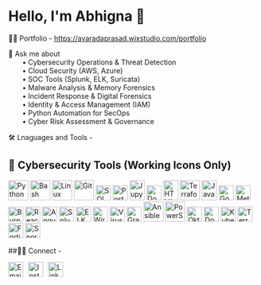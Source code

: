 # Hello, I'm Abhigna 👋

👨‍💻 Portfolio - https://avaradaprasad.wixstudio.com/portfolio


💬 Ask me about  
  • Cybersecurity Operations & Threat Detection  
  • Cloud Security (AWS, Azure)  
  • SOC Tools (Splunk, ELK, Suricata)  
  • Malware Analysis & Memory Forensics  
  • Incident Response & Digital Forensics  
  • Identity & Access Management (IAM)  
  • Python Automation for SecOps  
  • Cyber Risk Assessment & Governance  


🛠️ Lnaguages and Tools - 

## 🔐 Cybersecurity Tools (Working Icons Only)

<p align="left">
  <img src="https://cdn.jsdelivr.net/gh/devicons/devicon/icons/python/python-original.svg" title="Python" alt="Python" width="40" height="40"/>
  <img src="https://cdn.jsdelivr.net/gh/devicons/devicon/icons/bash/bash-original.svg" title="Bash" alt="Bash" width="40" height="40"/>
  <img src="https://cdn.jsdelivr.net/gh/devicons/devicon/icons/linux/linux-original.svg" title="Linux" alt="Linux" width="40" height="40"/>
  <img src="https://cdn.jsdelivr.net/gh/devicons/devicon/icons/git/git-original.svg" title="Git" alt="Git" width="40" height="40"/>
  <img src="https://cdn.simpleicons.org/sqlite/003B57" alt="SQL" width="30" height="30" />
  <img src="https://cdn.simpleicons.org/postgresql/4169E1" alt="PostgreSQL" width="30" height="30" />
  <img src="https://cdn.simpleicons.org/jupyter/F37626" alt="Jupyter" width="30" height="40" />
  <img src="https://cdn.simpleicons.org/docker/2496ED" alt="Docker" width="30" height="30" />
  <img src="https://cdn.simpleicons.org/html5/E34F26" alt="HTML5" width="30" height="40" />
  <img src="https://cdn.jsdelivr.net/gh/devicons/devicon/icons/terraform/terraform-original.svg" title="Terraform" alt="Terraform" width="40" height="40"/>
  <img src="https://cdn.simpleicons.org/javascript/F7DF1E" alt="JavaScript" width="30" height="40" />
  <img src="https://cdn.simpleicons.org/googlecloud/4285F4" alt="Google Cloud" width="30" height="30" /
  <img src="https://cdn.simpleicons.org/bootstrap/7952B3" alt="Bootstrap" width="30" height="30" />
  <img src="https://cdn.simpleicons.org/metasploit/000000" alt="Metasploit" width="30" height="30" />
  <img src="https://cdn.simpleicons.org/burpsuite/FF6600" alt="Burp Suite" width="30" height="30" />
  <img src="https://cdn.simpleicons.org/react/61DAFB" alt="React" width="30" height="30" />
  <img src="https://cdn.simpleicons.org/angular/DD0031" alt="Angular" width="30" height="30" />
  <img src="https://cdn.simpleicons.org/splunk/000000" alt="Splunk" width="30" height="30" />
  <img src="https://cdn.simpleicons.org/elastic/005571" alt="ELK Stack" width="30" height="30" />
  <img src="https://cdn.simpleicons.org/wireshark/1679A7" alt="Wireshark" width="30" height="30" />
  <img src="https://cdn.simpleicons.org/virustotal/394EFF" alt="VirusTotal" width="30" height="30" />
  <img src="https://cdn.simpleicons.org/graylog/000000" alt="Graylog" width="30" height="30" />
  <img src="https://cdn.jsdelivr.net/gh/devicons/devicon/icons/ansible/ansible-original.svg" title="Ansible" alt="Ansible" width="40" height="40"/>
  <img src="https://cdn.jsdelivr.net/gh/devicons/devicon/icons/powershell/powershell-original.svg" title="PowerShell" alt="PowerShell" width="40" height="40"/>
  <img src="https://cdn.simpleicons.org/okta/007DC1" alt="Okta" width="30" height="30" />
  <img src="https://cdn.simpleicons.org/docker/2496ED" alt="Docker" width="30" height="30" />
  <img src="https://cdn.simpleicons.org/kubernetes/326CE5" alt="Kubernetes" width="30" height="30" />
  <img src="https://cdn.simpleicons.org/terraform/623CE4" alt="Terraform" width="30" height="30" />
  <img src="https://cdn.simpleicons.org/fortinet/EE3124" alt="Fortinet" width="30" height="30" />
  <img src="https://cdn.simpleicons.org/snort/FF3366" alt="Snort" width="30" height="30" />

  


##🤵🏻‍ Connect -

 <div style="display: flex; gap: 10px;">
  <img src="https://cdn.simpleicons.org/gmail/D44638" alt="Email" width="30" height="30" />
  <img src="https://cdn.simpleicons.org/instagram/E4405F" alt="Instagram" width="30" height="30" />
  <img src="https://cdn-icons-png.flaticon.com/512/174/174857.png" alt="LinkedIn" width="30" height="30" />
</div>

</p>
  





